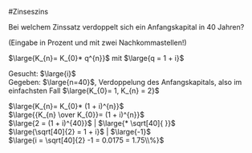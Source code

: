 #Zinseszins 

Bei welchem Zinssatz verdoppelt sich ein Anfangskapital in 40 Jahren?

(Eingabe in Prozent und mit zwei Nachkommastellen!)

$\large{K_{n}= K_{0}* q^{n}}$ mit $\large{q = 1 + i}$

Gesucht: $\large{i}$  
Gegeben: $\large{n=40}$, Verdoppelung des Anfangskapitals, also im einfachsten Fall $\large{K_{0}= 1, K_{n} = 2}$

$\large{K_{n}= K_{0}* (1 + i)^{n}}$  
$\large{{K_{n} \over K_{0}}= (1 + i)^{n}}$  
$\large{2 = (1 + i)^{40}}$ | $\large{* \sqrt[40]{ }}$  
$\large{\sqrt[40]{2} = 1 + i}$ | $\large{-1}$  
$\large{i = \sqrt[40]{2} -1 = 0.0175 = 1.75\\%}$  




